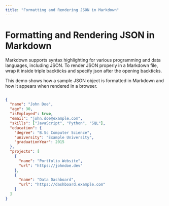 ```yaml
---
title: "Formatting and Rendering JSON in Markdown"
---
```


# Formatting and Rendering JSON in Markdown

Markdown supports syntax highlighting for various programming and data languages, including JSON. To render JSON properly in a Markdown file, wrap it inside triple backticks and specify json after the opening backticks. 

This demo shows how a sample JSON object is formatted in Markdown and how it appears when rendered in a browser.



```json

{
  "name": "John Doe",
  "age": 30,
  "isEmployed": true,
  "email": "john.doe@example.com",
  "skills": ["JavaScript", "Python", "SQL"],
  "education": {
    "degree": "B.Sc Computer Science",
    "university": "Example University",
    "graduationYear": 2015
  },
  "projects": [
    {
      "name": "Portfolio Website",
      "url": "https://johndoe.dev"
    },
    {
      "name": "Data Dashboard",
      "url": "https://dashboard.example.com"
    }
  ]
}


```